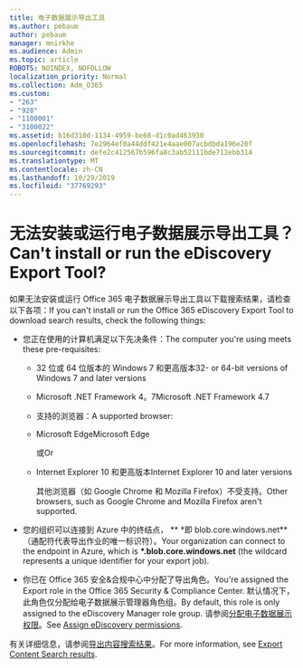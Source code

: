 ```yaml
---
title: 电子数据展示导出工具
ms.author: pebaum
author: pebaum
manager: mnirkhe
ms.audience: Admin
ms.topic: article
ROBOTS: NOINDEX, NOFOLLOW
localization_priority: Normal
ms.collection: Adm_O365
ms.custom:
- "263"
- "928"
- "1100001"
- "3100022"
ms.assetid: b16d310d-1134-4959-be68-d1c0ad463930
ms.openlocfilehash: 7e2964ef0a44ddf421e4aae007acbdbda196e20f
ms.sourcegitcommit: defe2c412567b596fa8c3ab52111bde712ebb314
ms.translationtype: MT
ms.contentlocale: zh-CN
ms.lasthandoff: 10/29/2019
ms.locfileid: "37769293"
---
```

# <a name="cant-install-or-run-the-ediscovery-export-tool"></a><span data-ttu-id="ce94d-102">无法安装或运行电子数据展示导出工具？</span><span class="sxs-lookup"><span data-stu-id="ce94d-102">Can't install or run the eDiscovery Export Tool?</span></span>

<span data-ttu-id="ce94d-103">如果无法安装或运行 Office 365 电子数据展示导出工具以下载搜索结果，请检查以下各项：</span><span class="sxs-lookup"><span data-stu-id="ce94d-103">If you can't install or run the Office 365 eDiscovery Export Tool to download search results, check the following things:</span></span>
  
- <span data-ttu-id="ce94d-104">您正在使用的计算机满足以下先决条件：</span><span class="sxs-lookup"><span data-stu-id="ce94d-104">The computer you're using meets these pre-requisites:</span></span>

  - <span data-ttu-id="ce94d-105">32 位或 64 位版本的 Windows 7 和更高版本</span><span class="sxs-lookup"><span data-stu-id="ce94d-105">32- or 64-bit versions of Windows 7 and later versions</span></span>

  - <span data-ttu-id="ce94d-106">Microsoft .NET Framework 4。7</span><span class="sxs-lookup"><span data-stu-id="ce94d-106">Microsoft .NET Framework 4.7</span></span>

  - <span data-ttu-id="ce94d-107">支持的浏览器：</span><span class="sxs-lookup"><span data-stu-id="ce94d-107">A supported browser:</span></span>

  - <span data-ttu-id="ce94d-108">Microsoft Edge</span><span class="sxs-lookup"><span data-stu-id="ce94d-108">Microsoft Edge</span></span>

    <span data-ttu-id="ce94d-109">或</span><span class="sxs-lookup"><span data-stu-id="ce94d-109">Or</span></span>

  - <span data-ttu-id="ce94d-110">Internet Explorer 10 和更高版本</span><span class="sxs-lookup"><span data-stu-id="ce94d-110">Internet Explorer 10 and later versions</span></span>

    <span data-ttu-id="ce94d-111">其他浏览器（如 Google Chrome 和 Mozilla Firefox）不受支持。</span><span class="sxs-lookup"><span data-stu-id="ce94d-111">Other browsers, such as Google Chrome and Mozilla Firefox aren't supported.</span></span>

- <span data-ttu-id="ce94d-112">您的组织可以连接到 Azure 中的终结点， \*\* \*即 blob.core.windows.net\*\* （通配符代表导出作业的唯一标识符）。</span><span class="sxs-lookup"><span data-stu-id="ce94d-112">Your organization can connect to the endpoint in Azure, which is **\*.blob.core.windows.net** (the wildcard represents a unique identifier for your export job).</span></span>

- <span data-ttu-id="ce94d-113">你已在 Office 365 安全&amp;合规中心中分配了导出角色。</span><span class="sxs-lookup"><span data-stu-id="ce94d-113">You're assigned the Export role in the Office 365 Security &amp; Compliance Center.</span></span> <span data-ttu-id="ce94d-114">默认情况下，此角色仅分配给电子数据展示管理器角色组。</span><span class="sxs-lookup"><span data-stu-id="ce94d-114">By default, this role is only assigned to the eDiscovery Manager role group.</span></span> <span data-ttu-id="ce94d-115">请参阅[分配电子数据展示权限](https://docs.microsoft.com/office365/securitycompliance/assign-ediscovery-permissions)。</span><span class="sxs-lookup"><span data-stu-id="ce94d-115">See [Assign eDiscovery permissions](https://docs.microsoft.com/office365/securitycompliance/assign-ediscovery-permissions).</span></span>

<span data-ttu-id="ce94d-116">有关详细信息，请参阅[导出内容搜索结果](https://docs.microsoft.com/office365/securitycompliance/export-search-results)。</span><span class="sxs-lookup"><span data-stu-id="ce94d-116">For more information, see [Export Content Search results](https://docs.microsoft.com/office365/securitycompliance/export-search-results).</span></span>
  